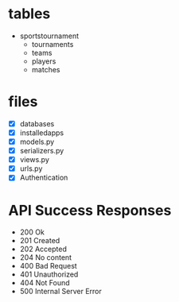 # tables
- sportstournament
    - tournaments
    - teams
    - players
    - matches


# files
- [X] databases
- [X] installedapps
- [X] models.py
- [X] serializers.py 
- [X] views.py
- [X] urls.py
- [X] Authentication

# API Success Responses
 - 200 Ok
 - 201 Created
 - 202 Accepted
 - 204 No content
 - 400 Bad Request
 - 401 Unauthorized
 - 404 Not Found
 - 500 Internal Server Error
  


